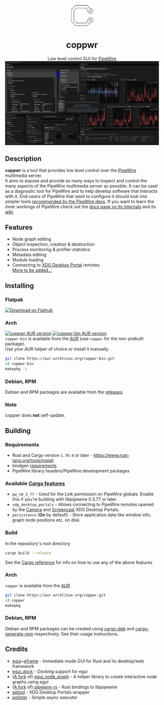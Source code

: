 <div align="center">

<img width="75" height="75" alt="Icon" src="assets/icon/128.png"/>

# coppwr
Low level control GUI for [PipeWire](https://pipewire.org)
![Screenshot](assets/sc.png)

</div>

## Description
**coppwr** is a tool that provides low level control over the [PipeWire](https://pipewire.org) multimedia server.  
It aims to expose and provide as many ways to inspect and control the many aspects of the PipeWire multimedia server as possible.
It can be used as a diagnostic tool for PipeWire and to help develop software that interacts with it.
End-users of PipeWire that want to configure it should look into simpler tools
[recommended by the PipeWire devs](https://gitlab.freedesktop.org/pipewire/pipewire/-/wikis/FAQ#is-there-a-native-gui-tool-to-configure-pipewire).
If you want to learn the inner workings of PipeWire check out the [docs page on its internals](https://docs.pipewire.org/page_internals.html) and its [wiki](https://gitlab.freedesktop.org/pipewire/pipewire/-/wikis/home).

## Features
- Node graph editing
- Object inspection, creation & destruction
- Process monitoring & profiler statistics
- Metadata editing
- Module loading
- Connecting to [XDG Desktop Portal](https://flatpak.github.io/xdg-desktop-portal/) remotes  
[More to be added...](https://github.com/dimtpap/coppwr/issues/1)

## Installing
### Flatpak
<a href='https://flathub.org/apps/io.github.dimtpap.coppwr'><img width='240' alt='Download on Flathub' src='https://dl.flathub.org/assets/badges/flathub-badge-en.png'/></a>
### Arch
[![coppwr AUR version](https://img.shields.io/aur/version/coppwr?label=coppwr&logo=archlinux)](https://aur.archlinux.org/packages/coppwr)
[![coppwr-bin AUR version](https://img.shields.io/aur/version/coppwr-bin?label=coppwr-bin&logo=archlinux)](https://aur.archlinux.org/packages/coppwr-bin)  
`coppwr-bin` is available from the [AUR](https://aur.archlinux.org/packages/coppwr-bin) (use `coppwr` for the non-prebuilt package).  
Use your AUR helper of choice or install it manually
```sh
git clone https://aur.archlinux.org/coppwr-bin.git
cd coppwr-bin
makepkg -i
```
### Debian, RPM
Debian and RPM packages are available from the [releases](https://github.com/dimtpap/coppwr/releases/latest).
### **Note**
coppwr does **not** self-update.

## Building
### Requirements
- Rust and Cargo version `1.70.0` or later - https://www.rust-lang.org/tools/install
- bindgen [requirements](https://rust-lang.github.io/rust-bindgen/requirements.html)
- PipeWire library headers/PipeWire development packages

### Available [Cargo features](https://doc.rust-lang.org/cargo/reference/features.html)
- `pw_v0_3_77` - Used for the Link permission on PipeWire globals. Enable this if you're building with libpipewire 0.3.77 or later.
- `xdg_desktop_portals` - Allows connecting to PipeWire remotes opened by the [Camera](https://flatpak.github.io/xdg-desktop-portal/#gdbus-org.freedesktop.portal.Camera)
and [Screencast](https://flatpak.github.io/xdg-desktop-portal/#gdbus-org.freedesktop.impl.portal.ScreenCast) XDG Desktop Portals.
- `persistence` (**On** by default) - Store application data like window info, graph node positions etc. on disk
### Build
In the repository's root directory
```sh
cargo build --release
```
See the [Cargo reference](https://doc.rust-lang.org/cargo/reference/features.html#command-line-feature-options) for info on how to use any of the above features
### Arch
`coppwr` is available from the [AUR](https://aur.archlinux.org/packages/coppwr)
```sh
git clone https://aur.archlinux.org/coppwr.git
cd coppwr
makepkg
```
### Debian, RPM
Debian and RPM packages can be created using [cargo-deb](https://github.com/kornelski/cargo-deb#readme)
and [cargo-generate-rpm](https://github.com/cat-in-136/cargo-generate-rpm#cargo-generate-rpm) respectively.
See their usage instructions.

## Credits
- [egui](https://crates.io/crates/egui)+[eframe](https://crates.io/crates/eframe) - Immediate mode GUI for Rust and its desktop/web framework
- [egui_dock](https://crates.io/crates/egui_dock) - Docking support for egui
- ([A fork](https://github.com/kamirr/egui_node_graph) of) [egui_node_graph](https://crates.io/crates/egui_node_graph) - A helper library to create interactive node graphs using egui
- ([A fork](https://gitlab.freedesktop.org/dimtpap/pipewire-rs/-/tree/coppwr-next) of) [pipewire-rs](https://crates.io/crates/pipewire) - Rust bindings to libpipewire
- [ashpd](https://crates.io/crates/ashpd) - XDG Desktop Portals wrapper
- [pollster](https://crates.io/crates/pollster) - Simple async executor
